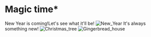 # Magic time*
New Year is coming!Let's see what it'll be!
![New_Year](https://github.com/Pollyaa/New-website/blob/main/New%20Year.jfif)
It's always something new!
![Christmas_tree](https://github.com/Pollyaa/New-website/blob/main/Christmas%20tree.jpg)
![Gingerbread_house](https://github.com/Pollyaa/New-website/blob/main/Gingerbread%20House.jpg)
